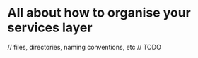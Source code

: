 # All about how to organise your services layer

// files, directories, naming conventions, etc
// TODO